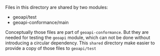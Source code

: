 Files in this directory are shared by two modules:

* geoapi/test
* geoapi-conformance/main

Conceptually those files are part of `geoapi-conformance`.
But they are needed for testing the `geoapi` module, which
can not be done without introducing a circular dependency.
This `shared` directory make easier to provide a copy of
those files to `geoapi/test`
